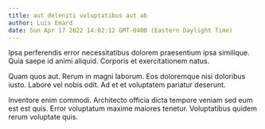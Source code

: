 ```yaml
---
title: aut deleniti voluptatibus aut ab
author: Luis Emard
date: Sun Apr 17 2022 14:02:12 GMT-0400 (Eastern Daylight Time)
---
```

Ipsa perferendis error necessitatibus dolorem praesentium ipsa similique. Quia saepe id animi aliquid. Corporis et exercitationem natus.

 Quam quos aut. Rerum in magni laborum. Eos doloremque nisi doloribus iusto. Labore vel nobis odit. Ad et et voluptatem pariatur deserunt.

 Inventore enim commodi. Architecto officia dicta tempore veniam sed eum est est quis. Error voluptatum maxime maiores tenetur. Voluptatibus quidem rerum voluptate quis.